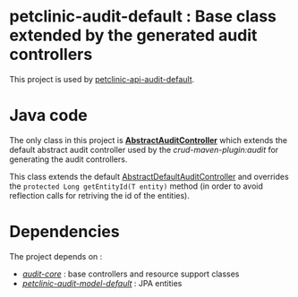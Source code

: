 # petclinic-audit-default : Base class extended by the generated audit controllers

This project is used by [petclinic-api-audit-default](../petclinic-api-audit-default).

Java code
=========
The only class in this project is [**AbstractAuditController**](src/main/java/com/octo/tools/samples/AbstractAuditController.java) which extends the default abstract audit controller used by the *crud-maven-plugin:audit* for generating the audit controllers.

This class extends the default [AbstractDefaultAuditController](../../audit-core/src/main/java/com/octo/tools/audit/AbstractDefaultAuditController.java) and overrides the ``protected Long getEntityId(T entity)`` method (in order to avoid reflection calls for retriving the id of the entities).

Dependencies
============
The project depends on :
* [*audit-core*](../../audit-core) : base controllers and resource support classes
* [*petclinic-audit-model-default*](../petclinic-audit-model-default) : JPA entities

